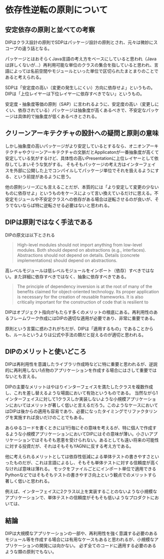 # 依存性逆転の原則について

## 安定依存の原則と並べての考察

DIPはクラス設計の原則でSDPはパッケージ設計の原則とされ、元々は微妙にスコープの違う話となる。

パッケージとはおそらくJava言語の考え方をベースにしていると思われ（Javaは詳しくないが…）再利用可能な単位のクラスの集合を指していると思われ、言語によっては名前空間やモジュールといった単位で区切られたまとまりのことであると考えられる。

SDPは「安定度の高い（変更の発生しにくい）方向に依存せよ」というもの。
DIPは「上位レイヤーは下位レイヤーに依存すべきでない」というもの。

安定度・抽象度等価の原則（SAP）に言われるように、安定度の高い（変更しにくい、依存されている）パッケージは抽象度が高くあるべきで、不安定なパッケージは具体的で抽象度が低くあるべきとされる。

## クリーンアーキテクチャの設計への疑問と原則の意味

しかし抽象度の高いパッケージがより安定しているとするなら、オニオンアーキテクチャやクリーンアーキテクチャの文脈だとApplicatonが一番抽象度が高くて安定している気がするけど、具体性の高いPresentationに上位レイヤーとして依存してしまいそうな気がする。
そもそもパッケージの考え方はインターフェイスを外部に公開した上でコンパイルしてパッケージ単位でそれを扱えるようにする、という前提があるように思う。

他の原則シリーズにも言えることだが、本質的には「より安定して変更の少ないものに依存せよ」というものをケースによって言い換えているだけに思える。不安定モジュールや不安定クラスへの依存がある場合は逆転させるのが良いが、そうでないならば特に逆転させる必要はないと思われる。

## DIPは原則ではなく手法である

DIPの原文は以下とされる

> High-level modules should not import anything from low-level modules. Both should depend on abstractions (e.g., interfaces).
> Abstractions should not depend on details. Details (concrete implementations) should depend on abstractions.

高レベルモジュールは低レベルモジュールをインポート（依存）すべきではない。また詳細に依存すべきではなく、抽象に依存すべきである。

> The principle of dependency inversion is at the root of many of the benefits claimed for object-oriented technology. Its proper application is necessary for the creation of reusable frameworks. It is also critically important for the construction of code that is resilient to

DIPはオブジェクト指向がもたらす多くのメリットの根底にある。再利用性のあるフレームワーク作成にはDIPの適切な適用が必要であり、非常に重要である。

原則という言葉に惑わされがちだが、DIPは「適用するもの」であることからも、ルールというよりは公式や手法の類だと捉えるのが適切と思われる。

## DIPのメリットと使いどころ

DIPは再利用性を意識したライブラリ作成時などに特に重要と思われるが、逆説的に再利用しない1点物のアプリケーションを作成する場合にはさして重要ではないとも言える。

DIPの主要なメリットはやはりインターフェイスを満たしたクラスを複数作成し、これを差し替えるような場面において有効というものである。
当然ながら1インターフェイスに対して1クラスしか実装しないような小規模アプリケーションにおいてはメリットが著しく低いと言えるだろう。このようなケースにおいてはDIPは後からの適用も容易であり、必要になったタイミングでリファクタリングを実施すれば良いだけのことでもある。

あらゆるコードを書くときには1行毎にその意味を考えるが、特に個人で作成するような小規模アプリケーションにおいてDIPにはその意味が薄い。小さいアプリケーションではそもそも恩恵を受けられない。あるとしても遠い将来の可能性に対する投資だが、それはそもそもYAGNIに反する考え方である。

他に考えられるメリットとしては依存性低減による単体テストの書きやすさといったものだが、これは言語によるし、そもそも単体テストに対する信頼度が高くなければ意味は薄れる。
モックをファイルごとにインポート単位で適用できるPythonなどではそもそもテストの書きやすさ向上という観点でのメリットすら著しく低いと思われる。

例えば、インターフェイスに2クラス以上を実装することのないような小規模なアプリケーションで、単体テストの信頼度がそもそも低いようなプロダクトにおいては、

## 結論

DIPは大規模なアプリケーションの一部や、再利用性を強く意識する必要のあるモジュール等を作成する場合には有用なケースもあると思われるが、小規模なアプリケーションの開発には向かない。
必ず全てのコードに適用する必要のあるような類の原則でもない。